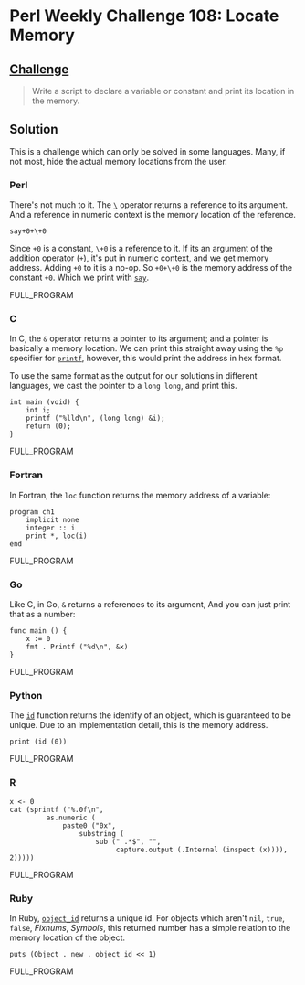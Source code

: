 # Perl Weekly Challenge 108: Locate Memory

## [Challenge](https://perlweeklychallenge.org/blog/perl-weekly-challenge-108/#TASK1)

> Write a script to declare a variable or constant and print its
> location in the memory.


## Solution
This is a challenge which can only be solved in some languages.
Many, if not most, hide the actual memory locations from the user.

### Perl
There's not much to it. The
[`\`](https://perldoc.perl.org/perlop#Symbolic-Unary-Operators) operator returns
a reference to its argument. And a reference in numeric context 
is the memory location of the reference.

~~~~
say+0+\+0
~~~~

Since `+0` is a constant, `\+0` is a reference to it. If its an argument
of the addition operator (`+`), it's put in numeric context, and we get
memory address.
Adding `+0` to it is a no-op. So `+0+\+0` is the memory address of
the constant `+0`. Which we print with [`say`](#).

FULL_PROGRAM

### C

In C, the `&` operator returns a pointer to its argument; and a 
pointer is basically a memory location. We can print this straight
away using the `%p` specifier for [`printf`](#3), however, this
would print the address in hex format.

To use the same format as the output for our solutions in different
languages, we cast the pointer to a `long long`, and print this.

~~~~
int main (void) {
    int i;
    printf ("%lld\n", (long long) &i);
    return (0);
}
~~~~

FULL_PROGRAM


### Fortran
In Fortran, the `loc` function returns the memory address
of a variable:

~~~~
program ch1
    implicit none
    integer :: i
    print *, loc(i)
end
~~~~

FULL_PROGRAM

### Go
Like C, in Go, `&` returns a references to its argument,
And you can just print that as a number:
~~~~
func main () {
    x := 0
    fmt . Printf ("%d\n", &x)
}
~~~~

FULL_PROGRAM

### Python
The [`id`](#) function returns the identify of an object, which
is guaranteed to be unique. Due to an implementation detail, this
is the memory address.

~~~~
print (id (0))
~~~~

FULL_PROGRAM

### R

~~~~
x <- 0
cat (sprintf ("%.0f\n",
         as.numeric (
             paste0 ("0x", 
                 substring (
                     sub (" .*$", "",
                          capture.output (.Internal (inspect (x)))), 2)))))
~~~~

FULL_PROGRAM

### Ruby

In Ruby, [`object_id`](https://apidock.com/ruby/Object/object_id) returns
a unique id. For objects which aren't `nil`, `true`, `false`, *Fixnums*,
*Symbols*, this returned number has a simple relation to the memory
location of the object.

~~~~
puts (Object . new . object_id << 1)
~~~~

FULL_PROGRAM
